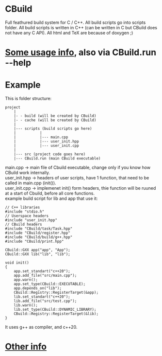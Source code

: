 # CBuild
Full feathured build system for C / C++.
All build scripts go into scripts folder.
All build scripts is written in C++ (can be written in C but CBuild does not have any C API).
All html and TeX are because of doxygen ;)

# [Some usage info](usage.md), also via CBuild.run --help

# Example
This is folder structure:  
```
project  
    |  
    |- - build (will be created by CBuild)  
    |- - cache (will be created by CBuild)  
    |  
    |--- scripts (build scripts go here)  
    |           |  
    |           |--- main.cpp  
    |           |--- user_init.hpp  
    |           |--- user_init.cpp  
    |  
    |--- src (project code goes here)  
    |--- CBuild.run (main CBuild executable)  
```
main.cpp -> main file of Cbuild executable, change only if you know how CBuild work internally.  
user_init.hpp -> headers of user scripts, have 1 function, that need to be called in main.cpp (init()).  
user_init.cpp -> implemenet init() form headers, thie function will be ruuned at a start of Cbuild, before all core functions.  
example build script for lib and app that use it:
```
// C++ libraries  
#include "stdio.h"  
// Userspace headers  
#include "user_init.hpp"  
// CBuild headers  
#include "CBuild/task/Task.hpp"  
#include "CBuild/register.hpp"  
#include "CBuild/build/g++.hpp"  
#include "CBuild/print.hpp"  
  
CBuild::GXX app("app", "App");  
CBuild::GXX lib("lib", "lib");  
  
void init()  
{  
	app.set_standart("c++20");  
	app.add_file("src/main.cpp");  
	app.warn();  
	app.set_type(CBuild::EXECUTABLE);  
	app.depends_on("lib");  
	CBuild::Registry::RegisterTarget(&app);  
	lib.set_standart("c++20");  
	lib.add_file("src/test.cpp");  
	lib.warn();  
	lib.set_type(CBuild::DYNAMIC_LIBRARY);  
	CBuild::Registry::RegisterTarget(&lib);  
}  
```
It uses g++ as compiler, and c++20.

# [Other info](info.md)
